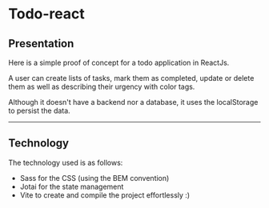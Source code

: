 # Todo-react

## Presentation

Here is a simple proof of concept for a todo application in ReactJs.

A user can create lists of tasks, mark them as completed, update or delete them as well as describing their urgency with color tags.

Although it doesn't have a backend nor a database, it uses the localStorage to persist the data.

___

## Technology

The technology used is as follows:

* Sass for the CSS (using the BEM convention)
* Jotai for the state management
* Vite to create and compile the project effortlessly :)


